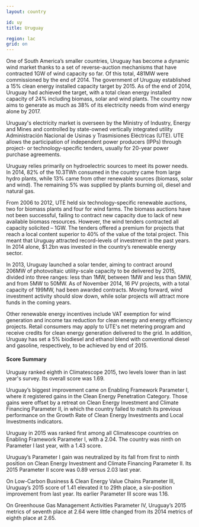 ```yaml
---
layout: country

id: uy
title: Uruguay

region: lac
grid: on
---
```

One of South America’s smaller countries, Uruguay has become a dynamic wind market thanks to a set of reverse-auction mechanisms that have contracted 1GW of wind capacity so far. Of this total, 481MW were commissioned by the end of 2014. The government of Uruguay established a 15% clean energy installed capacity target by 2015. As of the end of 2014, Uruguay had achieved the target, with a total clean energy installed capacity of 24% including biomass, solar and wind plants. The country now aims to generate as much as 38% of its electricity needs from wind energy alone by 2017.

Uruguay's electricity market is overseen by the Ministry of Industry, Energy and Mines and controlled by state-owned vertically integrated utility Administración Nacional de Usinas y Trasmisiones Eléctricas (UTE). UTE allows the participation of independent power producers (IPPs) through project- or technology-specific tenders, usually for 20-year power purchase agreements.

Uruguay relies primarily on hydroelectric sources to meet its power needs. In 2014, 82% of the 10.3TWh consumed in the country came from large hydro plants, while 13% came from other renewable sources (biomass, solar and wind). The remaining 5% was supplied by plants burning oil, diesel and natural gas.

From 2006 to 2012, UTE held six technology-specific renewable auctions, two for biomass plants and four for wind farms. The biomass auctions have not been successful, failing to contract new capacity due to lack of new available biomass resources. However, the wind tenders contracted all capacity solicited – 1GW. The tenders offered a premium for projects that reach a local content superior to 40% of the value of the total project. This meant that Uruguay attracted record-levels of investment in the past years. In 2014 alone, $1.2bn was invested in the country’s renewable energy sector. 

In 2013, Uruguay launched a solar tender, aiming to contract around 206MW of photovoltaic utility-scale capacity to be delivered by 2015, divided into three ranges: less than 1MW, between 1MW and less than 5MW, and from 5MW to 50MW. As of November 2014, 16 PV projects, with a total capacity of 199MW, had been awarded contracts. Moving forward, wind investment activity should slow down, while solar projects will attract more funds in the coming years. 

Other renewable energy incentives include VAT exemption for wind generation and income tax reduction for clean energy and energy efficiency projects. Retail consumers may apply to UTE's net metering program and receive credits for clean energy generation delivered to the grid. In addition, Uruguay has set a 5% biodiesel and ethanol blend with conventional diesel and gasoline, respectively, to be achieved by end of 2015.

#### Score Summary

Uruguay ranked eighth in Climatescope 2015, two levels lower than in last year's survey. Its overall score was 1.69.

Uruguay’s biggest improvement came on Enabling Framework Parameter I, where it registered gains in the Clean Energy Penetration Category. Those gains were offset by a retreat on Clean Energy Investment and Climate Financing Parameter II, in which the country failed to match its previous performance on the Growth Rate of Clean Energy Investments and Local Investments indicators.

Uruguay in 2015 was ranked first among all Climatescope countries on Enabling Framework Parameter I, with a 2.04. The country was ninth on Parameter I last year, with a 1.43 score.

Uruguay’s Parameter I gain was neutralized by its fall from first to ninth position on Clean Energy Investment and Climate Financing Parameter II. Its 2015 Parameter II score was 0.89 versus 2.03 last year.

On Low-Carbon Business & Clean Energy Value Chains Parameter III, Uruguay’s 2015 score of 1.41 elevated it to 29th place, a six-position improvement from last year. Its earlier Parameter III score was 1.16.

On Greenhouse Gas Management Activities Parameter IV, Uruguay’s 2015 metrics of seventh place at 2.64 were little changed from its 2014 metrics of eighth place at 2.65.
